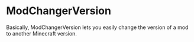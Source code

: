 # ModChangerVersion
Basically, ModChangerVersion lets you easily change the version of a mod to another Minecraft version.
